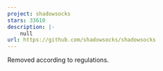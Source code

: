 ```yaml
---
project: shadowsocks
stars: 33610
description: |-
    null
url: https://github.com/shadowsocks/shadowsocks
---
```


Removed according to regulations.

